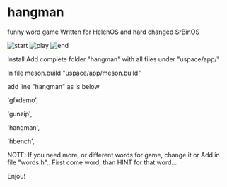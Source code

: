 # hangman
funny word game
Written for HelenOS and hard changed SrBinOS

![start](https://github.com/user-attachments/assets/2316c966-caea-45fc-bd6c-ac02f4324c78)
![play](https://github.com/user-attachments/assets/80dd0bf9-f9c1-4d27-98ab-73ecc56dda8b)
![end](https://github.com/user-attachments/assets/4b3f8b5e-c3e5-444d-9e3e-a31805752dde)


Install
Add complete folder "hangman" with all files under "uspace/app/"

In file meson.build    "uspace/app/meson.build"

add line "hangman" as is below

'gfxdemo',

'gunzip',

'hangman',

'hbench',

NOTE: If you need more, or different words for game, change it or Add in file 
"words.h"..
First come word, than HINT for that word...

Enjou!
